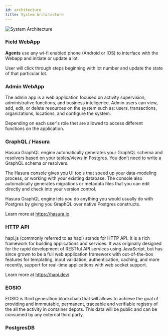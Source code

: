 ```yaml
---
id: architecture
title: System Architecture
---
```


![System Architecture](/img/architecture.png)

### Field WebApp

**Agents** use any wi-fi enabled phone (Android or IOS) to interface with the Webapp and initiate or update a lot. 

User will click through steps beginning with lot number and update the state of that particular lot.

### Admin WebApp

The admin app is a web application focused on activity supervision, administrative functions, and business inteligence. Admin users can view, add, edit, or delete resources on the system such as: users, transactions, organizations, locations, and configure the system.

Depending on each user's role thet are allowed to access different functions on the application. 

### GraphQL / Hasura

Hasura GraphQL engine automatically generates your GraphQL schema and resolvers based on your tables/views in Postgres. You don’t need to write a GraphQL schema or resolvers.

The Hasura console gives you UI tools that speed up your data-modeling process, or working with your existing database. The console also automatically generates migrations or metadata files that you can edit directly and check into your version control.

Hasura GraphQL engine lets you do anything you would usually do with Postgres by giving you GraphQL over native Postgres constructs.

Learn more at https://hasura.io

### HTTP API 

hapi.js (commonly referred to as hapi) stands for HTTP API. It is a rich framework for building applications and services. It was originally designed for the rapid development of RESTful API services using JavaScript, but has since grown to be a full web application framework with out-of-the-box features for templating, input validation, authentication, caching, and more recently, support for real-time applications with web socket support.

Learn more at https://hapi.dev/

### EOSIO

EOSIO is third generation blockchain that will allows to achieve the goal of providing and inmmutable, permanent, traceable and verifiable registry of the all the activity in container depots. This data will be public and can be consumed by any external third party.



### PostgresDB